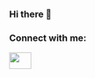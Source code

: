 ### Hi there 👋

<h3 align="left">Connect with me:</h3>
<p align="left">
<a href="https://www.linkedin.com/in/hristo-nikolov-9b417714a/" target="blank"><img align="center" src="https://cdn.jsdelivr.net/npm/simple-icons@3.0.1/icons/linkedin.svg" alt="" height="30" width="40" /></a>

